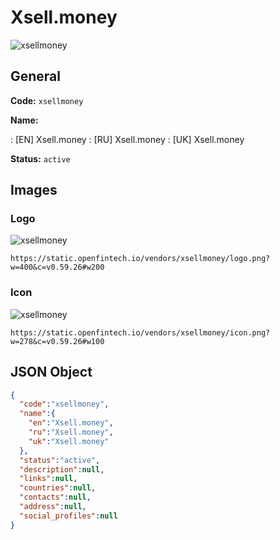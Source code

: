 
# Xsell.money 
![xsellmoney](https://static.openfintech.io/vendors/xsellmoney/logo.png?w=400&c=v0.59.26#w200)  

## General 
 
**Code:** `xsellmoney` 
 
**Name:** 
 
:	[EN] Xsell.money 
:	[RU] Xsell.money 
:	[UK] Xsell.money 
 
**Status:** `active` 
 

## Images 

### Logo 
 
![xsellmoney](https://static.openfintech.io/vendors/xsellmoney/logo.png?w=400&c=v0.59.26#w200)  

```
https://static.openfintech.io/vendors/xsellmoney/logo.png?w=400&c=v0.59.26#w200
```  

### Icon 
 
![xsellmoney](https://static.openfintech.io/vendors/xsellmoney/icon.png?w=278&c=v0.59.26#w100)  

```
https://static.openfintech.io/vendors/xsellmoney/icon.png?w=278&c=v0.59.26#w100
```  

## JSON Object 

```json
{
  "code":"xsellmoney",
  "name":{
    "en":"Xsell.money",
    "ru":"Xsell.money",
    "uk":"Xsell.money"
  },
  "status":"active",
  "description":null,
  "links":null,
  "countries":null,
  "contacts":null,
  "address":null,
  "social_profiles":null
}
```  
